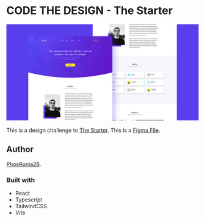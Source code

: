 # CODE THE DESIGN - The Starter

![Design preview for the The Starter challenge](./public/WebMockup.png)

This is a design challenge to [The Starter](https://codedesign.dev/challenge/the-starter).
This is a [Figma File](https://www.figma.com/community/file/1184411948334356434/the-starter).

## Author

[PhosRunia28](https://github.com/PhosRunia28).

### Built with

- React
- Typescript
- TailwindCSS
- Vite

